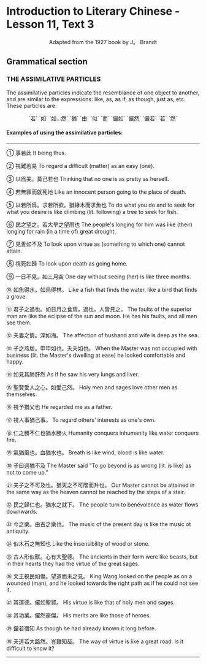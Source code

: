 # Introduction to Literary Chinese - Lesson 11, Text 3

<center>Adapted from the 1927 book by J。 Brandt</center>

## Grammatical section

### THE ASSIMILATIVE PARTICLES

The assimilative particles indicate the resemblance of one object to another, and are similar to the expressions: like, as, as if, as though, just as, etc.
These particles are:

<center>`若` `如` `如...然` `猶` `由` `似` `而` `儼如` `儼然` `儼若` `若` `然`</center>

#### Examples of using the assimilative particles:

---

① 事若此
It being thus.

② 視難若易
To regard a difficult (matter) as an easy (one).

③ 以爲美。莫己若也
Thinking that no one is as pretty as herself.

④ 若無罪而就死地
Like an innocent person going to the place of death.

⑤ 以若所爲。求若所欲。猶緣木而求魚也
To do what you do and to seek for what you desire is like climbing (lit. following) a tree to seek for fish.

⑥ 民之望之。若大旱之望雨也
The people's longing for him was like (their) longing for rain (in a time of) great drought.

⑦ 見善如不及
To look upon virtue as (something to which one) cannot attain.

⑧ 視死如歸
To look upon death as going home.

⑨ 一日不見。如三月突
One day without seeing (her) is like three months.

⑩ 如魚得水。如鳥得林。
Like a fish that finds the water, like a bird that finds a grove.

⑪ 君子之過也。如日月之食焉。過也。人皆見之。
The faults of the superior man are like the eclipse of the sun and moon. He has his faults, and all men see them.

⑫ 夫妻之情。深如海。
The affection of husband and wife is deep as the sea.

⑬ 子之燕居。申申如也。夭夭如也。
When the Master was not occupied with business (lit. the Master's dwelling at ease) he looked comfortable and happy.

⑭ 如見其肺肝然
As if he saw his very lungs and liver.

⑮ 聖賢愛人之心。如愛己然。
Holy men and sages love other men as themselves.

⑯ 視予猶父也
He regarded me as a father.

⑰ 視人事猶己事。
To regard others' interests as one's own.

⑱ 仁之勝不仁也猶水勝火
Humanity conquers inhumanity like water conquers fire.

⑲ 氣猶風也。血猶水也。
Breath is like wind, blood is like water.

⑳ 子曰過猶不及
The Master said "To go beyond is as wrong (lit. is like) as not to come up."

㉑ 夫子之不可及也。猶天之不可階而升也。
Our Master cannot be attained in the same way as the heaven cannot be reached by the steps of a stair.

㉒ 民之歸仁也。猶水之就下。
The people turn to benevolence as water flows downwards.

㉓ 今之樂。由古之樂也。
The music of the present day is like the music ot antiquity.

㉔ 似木石之無知也
Like the insensibility of wood or stone.

㉕ 古人形似獸。心有大聖德。
The ancients in their form were like beasts, but in their hearts they had the virtue of the great sages.

㉖ 文王視民如傷。望道而未之見。
King Wang looked on the people as on a wounded (man), and he looked towards the right path as if he could not see it.

㉗ 其道德。儼如聖賢。
His virtue is like that of holy men and sages.

㉘ 其功業。儼然豪傑。
His merits are like those of heroes.

㉙ 儼若宿知
As though he had already known it long before.

㉚ 夫道若大路然。豈難知哉。
The way of virtue is like a great road. Is it difficult to know it?

---
